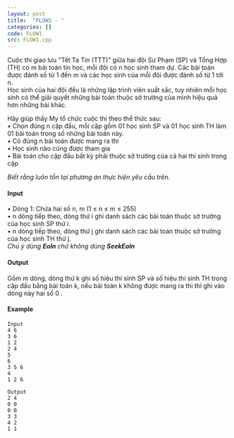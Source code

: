 ```yaml
---
layout: post
title:  "FLOW1 - "
categories: []
code: FLOW1
src: FLOW1.cpp
---
```




  


Cuộc thi giao lưu "Tết Ta Tin (TTT)" giữa hai đội Sư Phạm (SP) và Tổng Hợp (TH) có m bài toán tin học, mỗi đội có n học sinh tham dự. Các bài toán được đánh số từ 1 đến m và các học sinh của mỗi đội được đánh số từ 1 tới n.  
Học sinh của hai đội đều là những lập trình viên xuất sắc, tuy nhiên mỗi học sinh có thể giải quyết những bài toán thuộc sở trường của mình hiệu quả hơn những bài khác.  
  
Hãy giúp thầy My tổ chức cuộc thi theo thể thức sau:  
• Chọn đúng n cặp đấu, mỗi cặp gồm 01 học sinh SP và 01 học sinh TH làm 01 bài toán trong số những bài toán này.  
• Có đúng n bài toán được mang ra thi  
• Học sinh nào cũng được tham gia  
• Bài toán cho cặp đấu bất kỳ phải thuộc sở trường của cả hai thí sinh trong cặp  
  
_Biết rằng luôn tồn tại phương án thực hiện yêu cầu trên._

#### Input

• Dòng 1: Chứa hai số n, m (1 ≤ n ≤ m ≤ 255)  
• n dòng tiếp theo, dòng thứ i ghi danh sách các bài toán thuộc sở trường của học sinh SP thứ i.  
• n dòng tiếp theo, dòng thứ j ghi danh sách các bài toán thuộc sở trường của học sinh TH thứ j.  
_Chú ý dùng **Eoln** chứ không dùng **SeekEoln**_  

#### Output

Gồm m dòng, dòng thứ k ghi số hiệu thí sinh SP và số hiệu thí sinh TH trong cặp đấu bằng bài toán k, nếu bài toán k không được mang ra thi thì ghi vào dòng này hai số 0 .

#### Example

```
Input
4 6
3 6
1 2
2 4
5
6
3 5 6
4
1 2 6

Output
2 4
0 0
0 0
3 3
4 2
1 1


```

<!--more-->

